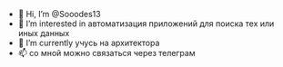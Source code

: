 - 👋 Hi, I’m @Sooodes13
- 👀 I’m interested in автоматизация приложений для  поиска тех или иных данных
- 🌱 I’m currently  учусь на архитектора 
- 📫 со мной можно связаться через телеграм

<!---
Sooodes/Sooodes is a ✨ special ✨ repository because its `README.md` (this file) appears on your GitHub profile.
You can click the Preview link to take a look at your changes.
--->
